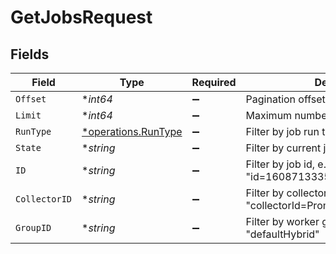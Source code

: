 # GetJobsRequest


## Fields

| Field                                                     | Type                                                      | Required                                                  | Description                                               |
| --------------------------------------------------------- | --------------------------------------------------------- | --------------------------------------------------------- | --------------------------------------------------------- |
| `Offset`                                                  | **int64*                                                  | :heavy_minus_sign:                                        | Pagination offset                                         |
| `Limit`                                                   | **int64*                                                  | :heavy_minus_sign:                                        | Maximum number of items to return                         |
| `RunType`                                                 | [*operations.RunType](../../models/operations/runtype.md) | :heavy_minus_sign:                                        | Filter by job run type                                    |
| `State`                                                   | **string*                                                 | :heavy_minus_sign:                                        | Filter by current job state, e.g. "running"               |
| `ID`                                                      | **string*                                                 | :heavy_minus_sign:                                        | Filter by job id, e.g. "id=1608713335.3&id=1608713326.1"  |
| `CollectorID`                                             | **string*                                                 | :heavy_minus_sign:                                        | Filter by collector id, e.g. "collectorId=Prometheus-in"  |
| `GroupID`                                                 | **string*                                                 | :heavy_minus_sign:                                        | Filter by worker group id, e.g. "defaultHybrid"           |